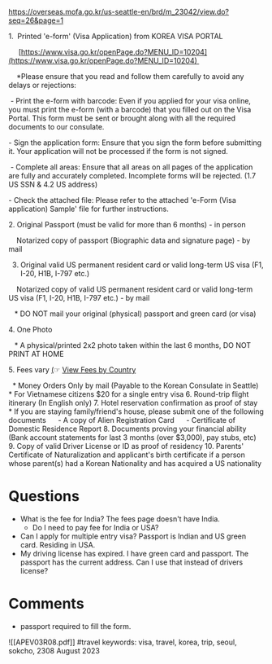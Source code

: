 
https://overseas.mofa.go.kr/us-seattle-en/brd/m_23042/view.do?seq=26&page=1

1.  Printed 'e-form' (Visa Application) from KOREA VISA PORTAL

     [https://www.visa.go.kr/openPage.do?MENU_ID=10204](https://www.visa.go.kr/openPage.do?MENU_ID=10204) 

    *Please ensure that you read and follow them carefully to avoid any delays or rejections:

 - Print the e-form with barcode: Even if you applied for your visa online, you must print the e-form (with a barcode) that you filled out on the Visa Portal. This form must be sent or brought along with all the required documents to our consulate.

- Sign the application form: Ensure that you sign the form before submitting it. Your application will not be processed if the form is not signed.

 - Complete all areas: Ensure that all areas on all pages of the application are fully and accurately completed. Incomplete forms will be rejected. (1.7 US SSN & 4.2 US address)

- Check the attached file: Please refer to the attached 'e-Form (Visa application) Sample' file for further instructions. 

2. Original Passport (must be valid for more than 6 months) - in person

    Notarized copy of passport (Biographic data and signature page) - by mail

3. Original valid US permanent resident card or valid long-term US visa (F1, I-20, H1B, I-797 etc.)

    Notarized copy of valid US permanent resident card or valid long-term US visa (F1, I-20, H1B, I-797 etc.) - by mail

   * DO NOT mail your original (physical) passport and green card (or visa)​

4. One Photo 

   * A physical/printed 2x2 photo taken within the last 6 months, DO NOT PRINT AT HOME

5. Fees vary [(](https://overseas.mofa.go.kr/us-seattle-en/brd/m_23042/view.do?seq=28&page=2 "New Window")☞ [View Fees by Country](https://overseas.mofa.go.kr/us-seattle-en/brd/m_23042/view.do?seq=28&page=2 "New Window")     

  * Money Orders Only by mail (Payable to the Korean Consulate in Seattle)
  * For Vietnamese citizens $20 for a single entry visa
6. Round-trip flight itinerary (In English only)
7. Hotel reservation confirmation as proof of stay
  * If you are staying family/friend's house, please submit one of the following documents
     - A copy of Alien Registration Card
     - Certificate of Domestic Residence Report
8. Documents proving your financial ability (Bank account statements for last 3 months (over $3,000), pay stubs, etc)
9. Copy of valid Driver License or ID as proof of residency
10. Parents' Certificate of Naturalization and applicant's birth certificate if a person whose parent(s) had a Korean Nationality and has acquired a US nationality

# Questions
- What is the fee for India? The fees page doesn't have India.
	- Do I need to pay fee for India or USA?
- Can I apply for multiple entry visa? Passport is Indian and US green card. Residing in USA.
- My driving license has expired. I have green card and passport. The passport has the current address. Can I use that instead of drivers license?

# Comments
- passport required to fill the form.

![[APEV03R08.pdf]] #travel 
keywords: visa, travel, korea, trip, seoul, sokcho, 2308 August 2023